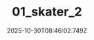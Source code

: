 ---
title: "01_skater_2"
description: ""
image: "/uploads/photos/0003-01_skater_2.webp"
display: "/uploads/photos/0003-01_skater_2-display.webp"
thumbnail: "/uploads/photos/0003-01_skater_2-thumb.webp"
width: 5816
height: 3700
featured: false
date: 2025-10-30T08:46:02.749Z
order: 0
---